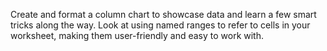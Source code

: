 Create and format a column chart to showcase data and learn a few smart tricks along the way. Look at using named ranges to refer to cells in your worksheet, making them user-friendly and easy to work with.
